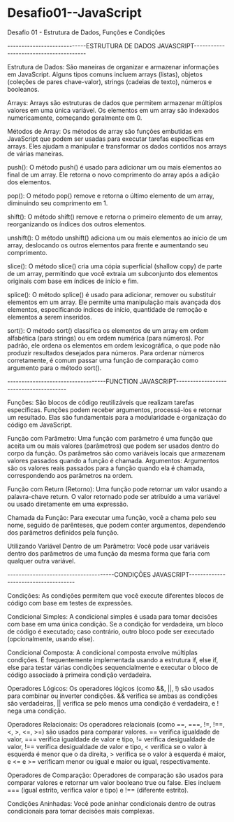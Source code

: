 # Desafio01--JavaScript
Desafio 01 - Estrutura de Dados, Funções e Condições

----------------------------ESTRUTURA DE DADOS JAVASCRIPT---------------------------------------

Estrutura de Dados:
São maneiras de organizar e armazenar informações em JavaScript. 
Alguns tipos comuns incluem arrays (listas), objetos (coleções de pares chave-valor),
strings (cadeias de texto), números e booleanos.

Arrays:
Arrays são estruturas de dados que permitem armazenar múltiplos valores em uma única variável.
Os elementos em um array são indexados numericamente, começando geralmente em 0.

Métodos de Array:
Os métodos de array são funções embutidas em JavaScript que podem ser usadas para executar tarefas
específicas em arrays. Eles ajudam a manipular e transformar os dados contidos nos arrays de várias
maneiras.

push():
O método push() é usado para adicionar um ou mais elementos ao final de um array. Ele retorna o novo
comprimento do array após a adição dos elementos.

pop():
O método pop() remove e retorna o último elemento de um array, diminuindo seu comprimento em 1.

shift():
O método shift() remove e retorna o primeiro elemento de um array, reorganizando os índices dos
outros elementos.

unshift():
O método unshift() adiciona um ou mais elementos ao início de um array, deslocando os outros 
elementos para frente e aumentando seu comprimento.

slice():
O método slice() cria uma cópia superficial (shallow copy) de parte de um array, permitindo que
você extraia um subconjunto dos elementos originais com base em índices de início e fim.

splice():
O método splice() é usado para adicionar, remover ou substituir elementos em um array. Ele permite
uma manipulação mais avançada dos elementos, especificando índices de início, quantidade de remoção 
e elementos a serem inseridos.

sort():
O método sort() classifica os elementos de um array em ordem alfabética (para strings) ou em ordem 
numérica (para números). Por padrão, ele ordena os elementos em ordem lexicográfica, o que pode não
produzir resultados desejados para números. Para ordenar números corretamente, é comum passar uma 
função de comparação como argumento para o método sort().

-----------------------------------FUNCTION JAVASCRIPT---------------------------------------

Funções: 
São blocos de código reutilizáveis que realizam tarefas específicas. Funções podem
receber argumentos, processá-los e retornar um resultado. Elas são fundamentais para
a modularidade e organização do código em JavaScript.

Função com Parâmetro:
Uma função com parâmetro é uma função que aceita um ou mais valores (parâmetros) que podem ser usados dentro do
corpo da função. Os parâmetros são como variáveis locais que armazenam valores passados quando a função é chamada.
Argumentos:
Argumentos são os valores reais passados para a função quando ela é chamada, correspondendo aos parâmetros na ordem.

Função com Return (Retorno):
Uma função pode retornar um valor usando a palavra-chave return. O valor retornado pode ser atribuído a uma variável
ou usado diretamente em uma expressão. 

Chamada da Função:
Para executar uma função, você a chama pelo seu nome, seguido de parênteses, que podem conter argumentos, dependendo
dos parâmetros definidos pela função.

Utilizando Variável Dentro de um Parâmetro:
Você pode usar variáveis dentro dos parâmetros de uma função da mesma forma que faria com qualquer outra variável.


--------------------------------------CONDIÇÕES JAVASCRIPT-------------------------------------

Condições: 
As condições permitem que você execute diferentes blocos de código com base em testes de expressões.

Condicional Simples:
A condicional simples é usada para tomar decisões com base em uma única condição. Se a condição for verdadeira, 
um bloco de código é executado; caso contrário, outro bloco pode ser executado (opcionalmente, usando else).

Condicional Composta:
A condicional composta envolve múltiplas condições. É frequentemente implementada usando a estrutura if, else if, 
else para testar várias condições sequencialmente e executar o bloco de código associado à primeira condição 
verdadeira.

Operadores Lógicos:
Os operadores lógicos (como &&, ||, !) são usados para combinar ou inverter condições. && verifica se ambas as 
condições são verdadeiras, || verifica se pelo menos uma condição é verdadeira, e ! nega uma condição.

Operadores Relacionais:
Os operadores relacionais (como ==, ===, !=, !==, <, >, <=, >=) são usados para comparar valores. == verifica 
igualdade de valor, === verifica igualdade de valor e tipo, != verifica desigualdade de valor, !== verifica 
desigualdade de valor e tipo, < verifica se o valor à esquerda é menor que o da direita, > verifica se o valor
à esquerda é maior, e <= e >= verificam menor ou igual e maior ou igual, respectivamente.

Operadores de Comparação:
Operadores de comparação são usados para comparar valores e retornar um valor booleano true ou false. 
Eles incluem === (igual estrito, verifica valor e tipo) e !== (diferente estrito).

Condições Aninhadas:
Você pode aninhar condicionais dentro de outras condicionais para tomar decisões mais complexas.





